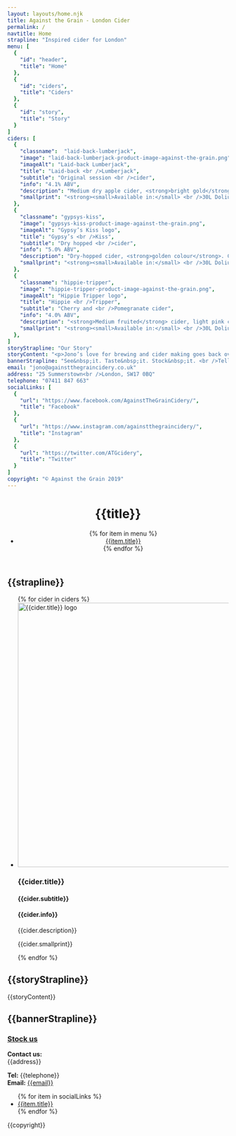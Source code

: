```yaml
---
layout: layouts/home.njk
title: Against the Grain - London Cider
permalink: /
navtitle: Home
strapline: "Inspired cider for London"
menu: [
  {
    "id": "header",
    "title": "Home"
  },
  {
    "id": "ciders",
    "title": "Ciders"
  },
  {
    "id": "story",
    "title": "Story"
  }
]
ciders: [
  {
    "classname":  "laid-back-lumberjack",
    "image": "laid-back-lumberjack-product-image-against-the-grain.png",
    "imageAlt": "Laid-back Lumberjack",
    "title": "Laid-back <br />Lumberjack",
    "subtitle": "Original session <br />cider",
    "info": "4.1% ABV",
    "description": "Medium dry apple cider, <strong>bright gold</strong> colour. <strong>Full bodied</strong> and deep, clear cider with just a <strong>hint of sweetness</strong>.",
    "smallprint": "<strong><small>Available in:</small> <br />30L Dolium Keg (Sankey S- type)</strong>"
  },
  {
    "classname": "gypsys-kiss",
    "image": "gypsys-kiss-product-image-against-the-grain.png",
    "imageAlt": "Gypsy’s Kiss logo",
    "title": "Gypsy’s <br />Kiss",
    "subtitle": "Dry hopped <br />cider",
    "info": "5.0% ABV",
    "description": "Dry-hopped cider, <strong>golden colour</strong>. Complex cider dry-hopped with Crystal hops, adding <strong>piney, floral and spicy</strong> notes.",
    "smallprint": "<strong><small>Available in:</small> <br />30L Dolium Keg (Sankey S- type)</strong>"
  },
  {
    "classname": "hippie-tripper",
    "image": "hippie-tripper-product-image-against-the-grain.png",
    "imageAlt": "Hippie Tripper logo",
    "title": "Hippie <br />Tripper",
    "subtitle": "Cherry and <br />Pomegranate cider",
    "info": "4.0% ABV",
    "description": "<strong>Medium fruited</strong> cider, light pink colour. Light and sparkling, with delicious <strong>fruity overtones</strong>.",
    "smallprint": "<strong><small>Available in:</small> <br />30L Dolium Keg (Sankey S- type)</strong>"
  },
]
storyStrapline: "Our Story"
storyContent: "<p>Jono’s love for brewing and cider making goes back over a decade, with three years’ experience following his passion as a professional brewer.</p><p>However, his West Country roots, and the lack of interesting cider in London, drove him to pack-in the grain and strike out on his own.</p><p>Well, not on his own.</p><p>Conor comes from an entrepreneurial background working within the catering industry and, over quite a few pints with Jono, got pretty excited about changing the face of London’s cider.</p><p>After the hangover, they teamed up to create Against The Grain, a micro-cidery based in South West London. Crafting exciting and innovative new-age ciders, they aim to propel the world of cider to new heights.</p>"
bannerStrapline: "See&nbsp;it. Taste&nbsp;it. Stock&nbsp;it. <br />Tell&nbsp;everyone about&nbsp;it."
email: "jono@againstthegraincidery.co.uk"
address: "25 Summerstown<br />London, SW17 0BQ"
telephone: "07411 847 663"
socialLinks: [
  {
    "url": "https://www.facebook.com/AgainstTheGrainCidery/",
    "title": "Facebook"
  },
  {
    "url": "https://www.instagram.com/againstthegraincidery/",
    "title": "Instagram"
  },
  {
    "url": "https://twitter.com/ATGcidery",
    "title": "Twitter"
  }
]
copyright: "© Against the Grain 2019"
---
```


<header id="header" class="header">
  <h1 class="header__title"><span class="screen-reader-text">{{title}}</span></h1>
  <nav class="header__nav">
  <ul>
  {% for item in menu %}
  <li><a href="#{{item.id}}" class="js-scroll-to">{{item.title}}</a></li>
  {% endfor %}
  </ul>
  </nav>
</header>

<section class="banner banner--intro">
  <div class="banner--intro__clouds--1"></div>
  <div class="banner--intro__clouds--2"></div>
  <div class="bg banner--intro__landscape"></div>
  <div class="banner--intro__barrel"></div>
  <div class="banner__content">
    <h2 class="strapline stroked">{{strapline}}</h2>
  </div>
</section>

<section class="ciders" id="ciders">
<ul class="ciders__list">
{% for cider in ciders %}
  <li class="ciders__list-product ciders__list-product--{{cider.classname}}">
  <div class="ciders__list-image"><img width="600" height="600" src="static/img/{{cider.image}}" alt="{{cider.title}} logo" /></div>
  <h3 class="ciders__list-title stroked">{{cider.title}}</h3>
  <h4 class="ciders__list-subtitle">{{cider.subtitle}}</h4>
  <h4 class="ciders__list-subtitle">{{cider.info}}</h4>
  <p class="ciders__description">{{cider.description}}</p>
  <p>{{cider.smallprint}}</p>
</li>
{% endfor %}
</ul>
</section>

<section id="story" class="banner banner--our-story">
  <div class="banner__content banner__content--fixed">
  <h2 class="strapline">{{storyStrapline}}</h2>
  {{storyContent}}
  </div>
</section>

<section class="banner banner--strapline">
  <div class="banner__content">
      <h2 class="strapline stroked">{{bannerStrapline}}</h2>
  </div>
</section>

<footer id="footer" class="footer">
  <div class="footer__contact">
    <h3 class="footer__title"><strong><a href="mailto:{{email}}">Stock us</a></strong></h3>
    <p>
      <strong>Contact us:</strong><br />
      {{address}}
    </p>
    <p>
      <strong>Tel:</strong> {{telephone}}<br />
      <strong>Email:</strong> <a href="mailto:{{email}}">{{email}}</a>
    </p>
  </div>
  <div class="footer__links">
    <nav class="social-links">
<ul>
{% for item in socialLinks %}
<li><a href="{{item.url}}" target="_blank"><span class="screen-reader-text">{{item.title}}</span></a></li>
{% endfor %}
</ul>
    </nav>
  </div>
  <p class="footer__copyright">{{copyright}}</p>
</footer>
